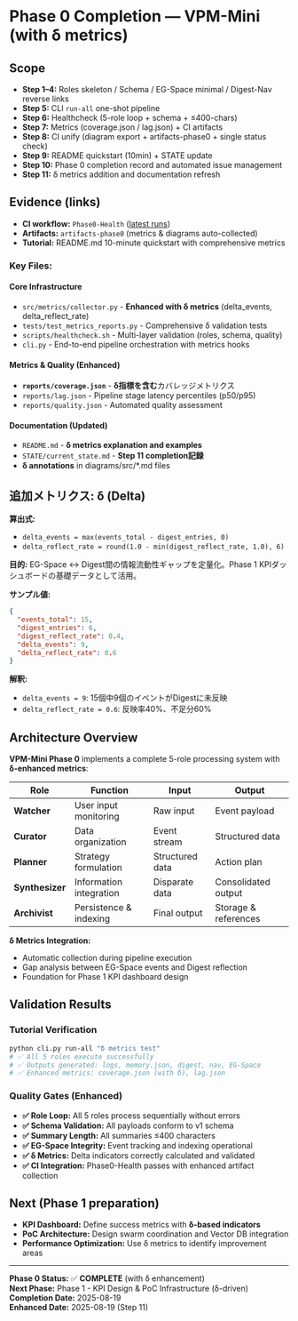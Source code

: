 # Phase 0 Completion — VPM-Mini (with δ metrics)

## Scope
- **Step 1–4:** Roles skeleton / Schema / EG-Space minimal / Digest-Nav reverse links
- **Step 5:** CLI `run-all` one-shot pipeline
- **Step 6:** Healthcheck (5-role loop + schema + ≤400-chars)
- **Step 7:** Metrics (coverage.json / lag.json) + CI artifacts
- **Step 8:** CI unify (diagram export + artifacts-phase0 + single status check)
- **Step 9:** README quickstart (10min) + STATE update
- **Step 10:** Phase 0 completion record and automated issue management
- **Step 11:** δ metrics addition and documentation refresh

## Evidence (links)
- **CI workflow:** `Phase0-Health` ([latest runs](https://github.com/HirakuArai/vpm-mini/actions/workflows/ci.yml))
- **Artifacts:** `artifacts-phase0` (metrics & diagrams auto-collected)
- **Tutorial:** README.md 10-minute quickstart with comprehensive metrics

### Key Files:
#### Core Infrastructure
- `src/metrics/collector.py` - **Enhanced with δ metrics** (delta_events, delta_reflect_rate)
- `tests/test_metrics_reports.py` - Comprehensive δ validation tests
- `scripts/healthcheck.sh` - Multi-layer validation (roles, schema, quality)
- `cli.py` - End-to-end pipeline orchestration with metrics hooks

#### Metrics & Quality (Enhanced)
- **`reports/coverage.json`** - **δ指標を含む**カバレッジメトリクス
- `reports/lag.json` - Pipeline stage latency percentiles (p50/p95)
- `reports/quality.json` - Automated quality assessment

#### Documentation (Updated)
- `README.md` - **δ metrics explanation and examples**
- `STATE/current_state.md` - **Step 11 completion記録**
- **δ annotations** in diagrams/src/*.md files

## 追加メトリクス: δ (Delta)

**算出式:**
- `delta_events = max(events_total - digest_entries, 0)`
- `delta_reflect_rate = round(1.0 - min(digest_reflect_rate, 1.0), 6)`

**目的:**
EG-Space ↔ Digest間の情報流動性ギャップを定量化。Phase 1 KPIダッシュボードの基礎データとして活用。

**サンプル値:**
```json
{
  "events_total": 15,
  "digest_entries": 6,
  "digest_reflect_rate": 0.4,
  "delta_events": 9,
  "delta_reflect_rate": 0.6
}
```

**解釈:**
- `delta_events = 9`: 15個中9個のイベントがDigestに未反映
- `delta_reflect_rate = 0.6`: 反映率40%、不足分60%

## Architecture Overview

**VPM-Mini Phase 0** implements a complete 5-role processing system with **δ-enhanced metrics**:

| Role | Function | Input | Output |
|------|----------|-------|--------|
| **Watcher** | User input monitoring | Raw input | Event payload |
| **Curator** | Data organization | Event stream | Structured data |
| **Planner** | Strategy formulation | Structured data | Action plan |
| **Synthesizer** | Information integration | Disparate data | Consolidated output |
| **Archivist** | Persistence & indexing | Final output | Storage & references |

**δ Metrics Integration:**
- Automatic collection during pipeline execution
- Gap analysis between EG-Space events and Digest reflection
- Foundation for Phase 1 KPI dashboard design

## Validation Results

### Tutorial Verification
```bash
python cli.py run-all "δ metrics test"
# ✅ All 5 roles execute successfully
# ✅ Outputs generated: logs, memory.json, digest, nav, EG-Space
# ✅ Enhanced metrics: coverage.json (with δ), lag.json
```

### Quality Gates (Enhanced)
- **✅ Role Loop:** All 5 roles process sequentially without errors
- **✅ Schema Validation:** All payloads conform to v1 schema
- **✅ Summary Length:** All summaries ≤400 characters
- **✅ EG-Space Integrity:** Event tracking and indexing operational
- **✅ δ Metrics:** Delta indicators correctly calculated and validated
- **✅ CI Integration:** Phase0-Health passes with enhanced artifact collection

## Next (Phase 1 preparation)
- **KPI Dashboard:** Define success metrics with **δ-based indicators**
- **PoC Architecture:** Design swarm coordination and Vector DB integration
- **Performance Optimization:** Use δ metrics to identify improvement areas

---

**Phase 0 Status:** ✅ **COMPLETE** (with δ enhancement)  
**Next Phase:** Phase 1 - KPI Design & PoC Infrastructure (δ-driven)  
**Completion Date:** 2025-08-19  
**Enhanced Date:** 2025-08-19 (Step 11)
